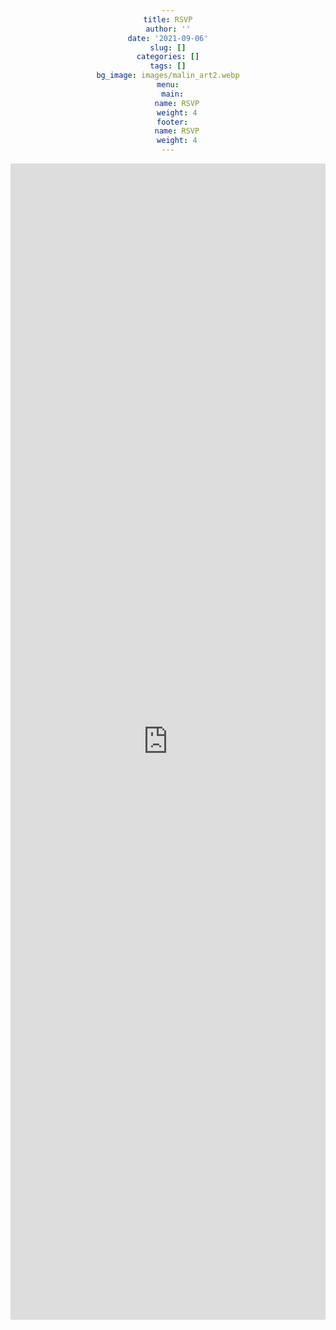 ```yaml
---
title: RSVP
author: ''
date: '2021-09-06'
slug: []
categories: []
tags: []
bg_image: images/malin_art2.webp
menu:
  main:
    name: RSVP
    weight: 4
  footer:
    name: RSVP
    weight: 4
---
```

<style>
div {
  text-align:center;
  width:100%;
}
iframe{
  width: 100%;
}
</style>

<iframe src="https://docs.google.com/forms/d/e/1FAIpQLSe45g7I7Yp5L6jtgbmm-VjLvj3aTHv_rbkmKo-KDLNWMw3FPw/viewform?embedded=true" width="640" height="1850" scrolling="no" frameborder="0" marginheight="0" marginwidth="0">Loading…</iframe>